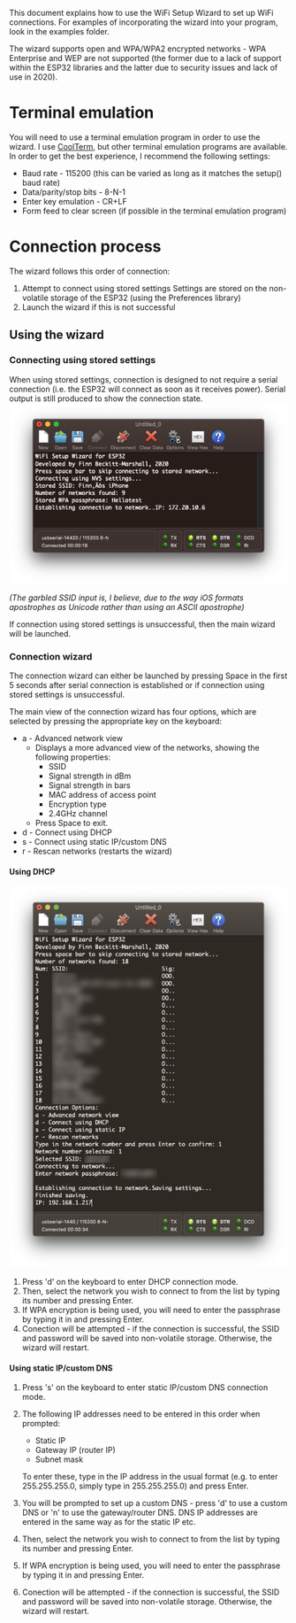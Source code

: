 This document explains how to use the WiFi Setup Wizard to set up WiFi connections. For examples of incorporating the wizard into your program, look in the examples folder.

The wizard supports open and WPA/WPA2 encrypted networks - WPA Enterprise and WEP are not supported (the former due to a lack of support within the ESP32 libraries and the latter due to security issues and lack of use in 2020).

# Terminal emulation
You will need to use a terminal emulation program in order to use the wizard. I use [CoolTerm](https://freeware.the-meiers.org), but other terminal emulation programs are available. In order to get the best experience, I recommend the following settings:

 - Baud rate - 115200 (this can be varied as long as it matches the setup() baud rate)
 - Data/parity/stop bits - 8-N-1
 - Enter key emulation - CR+LF
 - Form feed to clear screen (if possible in the terminal emulation program)
 
# Connection process
The wizard follows this order of connection:
1. Attempt to connect using stored settings
	Settings are stored on the non-volatile storage of the ESP32 (using the Preferences library)
2. Launch the wizard if this is not successful

## Using the wizard
### Connecting using stored settings
When using stored settings, connection is designed to not require a serial connection (i.e. the ESP32 will connect as soon as it receives power). Serial output is still produced to show the connection state.
![Connection using stored settings - CoolTerm output](https://github.com/fbm3334/WiFiSetupWizard_ESP32/blob/master/img/CoolTerm_NVS_conn.png)

*(The garbled SSID input is, I believe, due to the way iOS formats apostrophes as Unicode rather than using an ASCII apostrophe)*

If connection using stored settings is unsuccessful, then the main wizard will be launched.
### Connection wizard
The connection wizard can either be launched by pressing Space in the first 5 seconds after serial connection is established or if connection using stored settings is unsuccessful.

The main view of the connection wizard has four options, which are selected by pressing the appropriate key on the keyboard:

 - a - Advanced network view
	 - Displays a more advanced view of the networks, showing the following properties:
		 - SSID
		 - Signal strength in dBm
		 - Signal strength in bars
		 - MAC address of access point
		 - Encryption type
		 - 2.4GHz channel
	- Press Space to exit.
- d - Connect using DHCP
- s - Connect using static IP/custom DNS
- r - Rescan networks (restarts the wizard)

#### Using DHCP

![Connection using DHCP - CoolTerm output](https://github.com/fbm3334/WiFiSetupWizard_ESP32/blob/master/img/Connect_DHCP.png)

1. Press 'd' on the keyboard to enter DHCP connection mode. 
2. Then, select the network you wish to connect to from the list by typing its number and pressing Enter.
3. If WPA encryption is being used, you will need to enter the passphrase by typing it in and pressing Enter.
4. Conection will be attempted - if the connection is successful, the SSID and password will be saved into non-volatile storage. Otherwise, the wizard will restart.

#### Using static IP/custom DNS
1. Press 's' on the keyboard to enter static IP/custom DNS connection mode. 
2. The following IP addresses need to be entered in this order when prompted:
    - Static IP
    - Gateway IP (router IP)
    - Subnet mask
   
    To enter these, type in the IP address in the usual format (e.g. to enter 255.255.255.0, simply type in 255.255.255.0) and press Enter.

3. You will be prompted to set up a custom DNS - press 'd' to use a custom DNS or 'n' to use the gateway/router DNS. DNS IP addresses are entered in the same way as for the static IP etc.
4. Then, select the network you wish to connect to from the list by typing its number and pressing Enter.
5. If WPA encryption is being used, you will need to enter the passphrase by typing it in and pressing Enter.
6. Conection will be attempted - if the connection is successful, the SSID and password will be saved into non-volatile storage. Otherwise, the wizard will restart.

